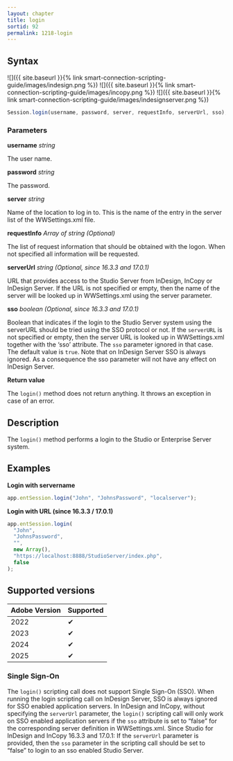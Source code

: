 ```yaml
---
layout: chapter
title: login
sortid: 92
permalink: 1218-login
---
```


## Syntax

![]({{ site.baseurl }}{% link smart-connection-scripting-guide/images/indesign.png %}) ![]({{ site.baseurl }}{% link smart-connection-scripting-guide/images/incopy.png %}) ![]({{ site.baseurl }}{% link smart-connection-scripting-guide/images/indesignserver.png %})

```javascript
Session.login(username, password, server, requestInfo, serverUrl, sso);
```

### Parameters

**username** _string_

The user name.

**password** _string_

The password.

**server** _string_

Name of the location to log in to. This is the name of the entry in the server list of the WWSettings.xml file.

**requestInfo** _Array of string (Optional)_

The list of request information that should be obtained with the logon. When not specified all information will be requested.

**serverUrl** _string (Optional, since 16.3.3 and 17.0.1)_

URL that provides access to the Studio Server from InDesign, InCopy or InDesign Server. If the URL is not specified or empty, then the name of the server will be looked up in WWSettings.xml using the server parameter.

**sso** _boolean (Optional, since 16.3.3 and 17.0.1)_

Boolean that indicates if the login to the Studio Server system using the serverURL should be tried using the SSO protocol or not.
If the `serverURL` is not specified or empty, then the server URL is looked up in WWSettings.xml together with the ‘sso’ attribute. The `sso` parameter ignored in that case.
The default value is `true`.
Note that on InDesign Server SSO is always ignored. As a consequence the sso parameter will not have any effect on InDesign Server.

**Return value**

The `login()` method does not return anything. It throws an exception in case of an error.

## Description

The `login()` method performs a login to the Studio or Enterprise Server system.

## Examples

**Login with servername**

```javascript
app.entSession.login("John", "JohnsPassword", "localserver");
```

**Login with URL (since 16.3.3 / 17.0.1)**

```javascript
app.entSession.login(
  "John",
  "JohnsPassword",
  "",
  new Array(),
  "https://localhost:8888/StudioServer/index.php",
  false
);
```

## Supported versions

| Adobe Version | Supported |
| ------------- | --------- |
| 2022          | ✔         |
| 2023          | ✔         |
| 2024          | ✔         |
| 2025          | ✔         |

### Single Sign-On

The `login()` scripting call does not support Single Sign-On (SSO). When running the login scripting call on InDesign Server, SSO is always ignored for SSO enabled application servers.
In InDesign and InCopy, without specifying the `serverUrl` parameter, the `login()` scripting call will only work on SSO enabled application servers if the `sso` attribute is set to “false” for the corresponding server definition in WWSettings.xml.
Since Studio for InDesign and InCopy 16.3.3 and 17.0.1: If the `serverUrl` parameter is provided, then the `sso` parameter in the scripting call should be set to “false” to login to an sso enabled Studio Server.
